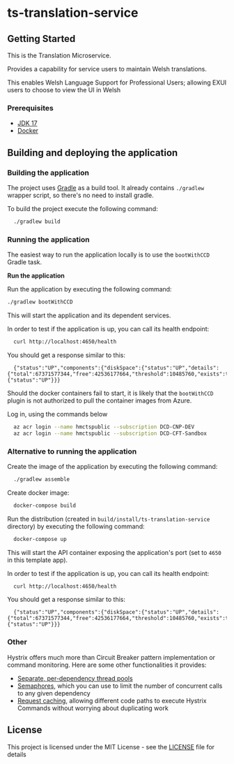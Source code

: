 # ts-translation-service

## Getting Started
This is the Translation Microservice.

Provides a capability for service users to maintain Welsh translations.

This enables Welsh Language Support for Professional Users; allowing EXUI users to choose to view the UI in Welsh

### Prerequisites

- [JDK 17](https://java.com)
- [Docker](https://www.docker.com)

## Building and deploying the application

### Building the application

The project uses [Gradle](https://gradle.org) as a build tool. It already contains
`./gradlew` wrapper script, so there's no need to install gradle.

To build the project execute the following command:

```bash
  ./gradlew build
```

### Running the application

The easiest way to run the application locally is to use the `bootWithCCD` Gradle task.

**Run the application**

Run the application by executing the following command:

```bash
./gradlew bootWithCCD
```

This will start the application and its dependent services.

In order to test if the application is up, you can call its health endpoint:

```bash
  curl http://localhost:4650/health
```

You should get a response similar to this:

```
  {"status":"UP","components":{"diskSpace":{"status":"UP","details":{"total":67371577344,"free":42536177664,"threshold":10485760,"exists":true}},"ping":{"status":"UP"}}}
```

Should the docker containers fail to start, it is likely that the `bootWithCCD` plugin is not authorized to pull the container images from Azure.

Log in, using the commands below

```bash
  az acr login --name hmctspublic --subscription DCD-CNP-DEV
  az acr login --name hmctspublic --subscription DCD-CFT-Sandbox
```

### Alternative to running the application

Create the image of the application by executing the following command:

```bash
  ./gradlew assemble
```

Create docker image:

```bash
  docker-compose build
```

Run the distribution (created in `build/install/ts-translation-service` directory)
by executing the following command:

```bash
  docker-compose up
```

This will start the API container exposing the application's port
(set to `4650` in this template app).

In order to test if the application is up, you can call its health endpoint:

```bash
  curl http://localhost:4650/health
```

You should get a response similar to this:

```
  {"status":"UP","components":{"diskSpace":{"status":"UP","details":{"total":67371577344,"free":42536177664,"threshold":10485760,"exists":true}},"ping":{"status":"UP"}}}
```

### Other

Hystrix offers much more than Circuit Breaker pattern implementation or command monitoring.
Here are some other functionalities it provides:
 * [Separate, per-dependency thread pools](https://github.com/Netflix/Hystrix/wiki/How-it-Works#isolation)
 * [Semaphores](https://github.com/Netflix/Hystrix/wiki/How-it-Works#semaphores), which you can use to limit
 the number of concurrent calls to any given dependency
 * [Request caching](https://github.com/Netflix/Hystrix/wiki/How-it-Works#request-caching), allowing
 different code paths to execute Hystrix Commands without worrying about duplicating work

## License

This project is licensed under the MIT License - see the [LICENSE](LICENSE) file for details

